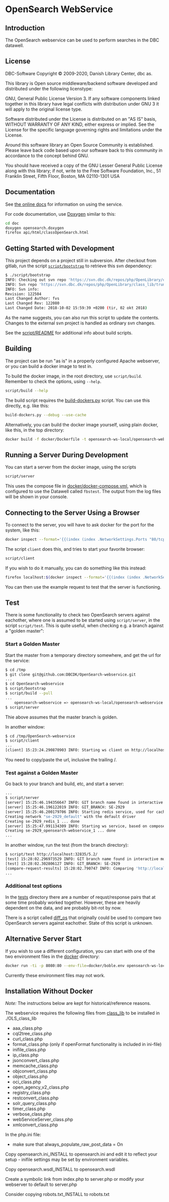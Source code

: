 # OpenSearch WebService

## Introduction

The OpenSearch webservice can be used to perform searches in the DBC datawell.

## License

DBC-Software Copyright © 2009-2020, Danish Library Center, dbc as.

This library is Open source middleware/backend software developed and distributed 
under the following licenstype:

GNU, General Public License Version 3. If any software components linked 
together in this library have legal conflicts with distribution under GNU 3 it
will apply to the original license type.

Software distributed under the License is distributed on an "AS IS" basis,
WITHOUT WARRANTY OF ANY KIND, either express or implied. See the License
for the specific language governing rights and limitations under the
License.

Around this software library an Open Source Community is established. Please
leave back code based upon our software back to this community in accordance to
the concept behind GNU. 

You should have received a copy of the GNU Lesser General Public
License along with this library; if not, write to the Free Software
Foundation, Inc., 51 Franklin Street, Fifth Floor, Boston, MA  02110-1301  USA

## Documentation

See [the online docs](http://oss.dbc.dk/services/open-search-web-service) for information on using the service.

For code documentation, use [Doxygen](http://www.doxygen.nl/) similar to this:
```bash
cd doc
doxygen opensearch.doxygen
firefox api/html/classOpenSearch.html
```

## Getting Started with Development

This project depends on a project still in subversion. After checkout from gitlab, 
run the script [`script/bootstrap`](script/bootstrap)
to retrieve this svn dependency:
```bash
$ ./script/bootstrap 
INFO: Checking out svn repo 'https://svn.dbc.dk/repos/php/OpenLibrary/class_lib/trunk' into directory './src/OLS_class_lib'
INFO: Svn repo 'https://svn.dbc.dk/repos/php/OpenLibrary/class_lib/trunk' checked out into directory './src/OLS_class_lib'
INFO: Svn info:
Revision: 122504
Last Changed Author: fvs
Last Changed Rev: 122080
Last Changed Date: 2018-10-02 15:59:39 +0200 (tir, 02 okt 2018)
```

As the name suggests, you can also run this script to update the contents. Changes to the external svn project is handled
as ordinary svn changes.

See the [script/README](script/README.md) for additional info about build scripts.

## Building

The project can be run "as is" in a properly configured Apache webserver, or you can build a docker image to test in.

To build the docker image, in the root directory, use `script/build`. Remember to 
check the options, using `--help`.

```bash
script/build --help
```

The build script requires the [build-dockers.py](https://gitlab.dbc.dk/i-scrum/build-tools) script. You can use this directly, 
e.g. like this:

```bash
build-dockers.py --debug --use-cache
```

Alternatively, you can build the docker image yourself, using plain docker, 
like this, in the top directory:

```bash
docker build -f docker/Dockerfile -t opensearch-ws-local/opensearch-webservice:latest .
``` 

## Running a Server During Development

You can start a server from the docker image, using the scripts

```bash
script/server
```

This uses the compose file in [docker/docker-compose.yml](docker/docker-compose.yml), which is configured
to use the Datawell called `fbstest`. The output from 
the log files will be shown in your console. 

## Connecting to the Server Using a Browser

To connect to the server, you will have to ask docker for the port for the system, like this:

```bash
docker inspect --format='{{(index (index .NetworkSettings.Ports "80/tcp") 0).HostPort}}' docker_opensearch-webservice_1
```

The script `client` does this, and tries to start your favorite browser:

```bash
script/client
```
 
If you wish to do it manually, you can do something like this instead:

```bash
firefox localhost:$(docker inspect --format='{{(index (index .NetworkSettings.Ports "80/tcp") 0).HostPort}}' docker_opensearch-webservice_1)/5.2
``` 
 
You can then use the example request to test that the server is functioning.

## Test

There is some functionality to check two OpenSearch servers against eachother, where one
is assumed to be started using `script/server`, in the script `script/test`. This is quite useful, 
when checking e.g. a branch against a "golden master":

### Start a Golden Master

Start the master from a temporary directory somewhere, and get the url for the service:

```bash
$ cd /tmp
$ git clone git@github.com:DBCDK/OpenSearch-webservice.git
...
$ cd OpenSearch-webservice
$ script/bootstrap
$ script/build --pull
...
    opensearch-webservice => opensearch-ws-local/opensearch-webservice:latest
$ script/server
```

Thie above assumes that the master branch is golden.

In another window:
```bash
$ cd /tmp/OpenSearch-webservice
$ script/client
...
[client] 15:23:24.290870903 INFO: Starting ws client on http://localhost:32835/5.2/
```

You need to copy/paste the url, inclusive the trailing /.

### Test against a Golden Master

Go back to your branch and build, etc, and start a server:

```bash
...
$ script/server
[server] 15:25:46.194356647 INFO: GIT branch name found in interactive mode, using it for naming docker artifacts, and docker-compose sessions
[server] 15:25:46.196122019 INFO: GIT_BRANCH: SE-2929
[server] 15:25:46.200179706 INFO: Starting redis service, used for caching
Creating network "se-2929_default" with the default driver
Creating se-2929_redis_1 ... done
[server] 15:25:47.991134309 INFO: Starting ws service, based on compose file in /home/mabd/Kode/OpenSearch-webservice/docker
Creating se-2929_opensearch-webservice_1 ... done
...
```

In another window, run the test (from the branch directory):

```bash
$ script/test http://localhost:32835/5.2/ 
[test] 15:28:02.296973529 INFO: GIT branch name found in interactive mode, using it for naming docker artifacts, and docker-compose sessions
[test] 15:28:02.302806127 INFO: GIT_BRANCH: SE-2929
[compare-request-results] 15:28:02.790747 INFO: Comparing 'http://localhost:32835/5.2/' against 'http://localhost:32837/5.2/' with request from '/home/mabd/Kode/OpenSearch-webservice/script/../tests/requests'
...
```

### Additional test options

In the [tests](tests) directory 
there are a number of requst/response pairs that at some time probably worked together.
However, these are heavily dependent on the data, and are probably bit-rot by now.

There is a script called [diff_os](diff_os) that originally could be used to compare 
two OpenSearch servers against eachother. State of this script is unknown.
 
## Alternative Server Start

If you wish to use a different configuration, you can start with one of the two 
environment files in the [docker](docker) directory:

```bash
docker run -ti -p 8080:80 --env-file=docker/boble.env opensearch-ws-local/opensearch-webservice:latest
```

Currently these environment files may not work.

## Installation Without Docker

*Note:* The instructions below are kept for historical/reference reasons. 

The webservice requires the following files from [class_lib](https://github.com/DBCDK/class_lib-webservice)
to be installed in ./OLS_class_lib
 * aaa_class.php
 * cql2tree_class.php
 * curl_class.php
 * format_class.php (only if openFormat functionality is included in ini-file)
 * inifile_class.php
 * ip_class.php
 * jsonconvert_class.php
 * memcache_class.php
 * objconvert_class.php
 * object_class.php
 * oci_class.php
 * open_agency_v2_class.php
 * registry_class.php
 * restconvert_class.php
 * solr_query_class.php
 * timer_class.php
 * verbose_class.php
 * webServiceServer_class.php
 * xmlconvert_class.php

In the php.ini file:
- make sure that always_populate_raw_post_data = On

Copy opensearch.ini_INSTALL to opensearch.ini and edit it to reflect your setup - inifile settings may be set by environment variables.

Copy opensearch.wsdl_INSTALL to opensearch.wsdl 

Create a symbolic link from index.php to server.php or modify your webserver to default to server.php

Consider copying robots.txt_INSTALL to robots.txt


